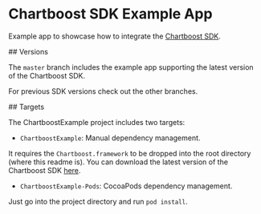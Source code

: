 # Chartboost SDK Example App

Example app to showcase how to integrate the [Chartboost SDK](https://answers.chartboost.com/en-us/child_article/ios). 

## Versions

The `master` branch includes the example app supporting the latest version of the Chartboost SDK.

For previous SDK versions check out the other branches.

## Targets

The ChartboostExample project includes two targets: 

- `ChartboostExample`: Manual dependency management. 

 It requires the `Chartboost.framework` to be dropped into the root directory (where this readme is).
You can download the latest version of the Chartboost SDK [here](http://www.chartboo.st/sdk/ios).

- `ChartboostExample-Pods`: CocoaPods dependency management. 

 Just go into the project directory and run `pod install`.
